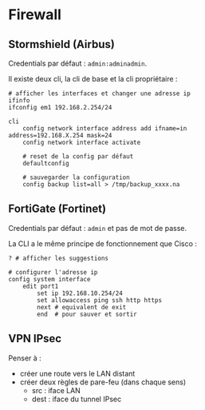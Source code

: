 # Firewall

## Stormshield (Airbus)

Credentials par défaut : `admin:adminadmin`.

Il existe deux cli, la cli de base et la cli propriétaire :
```shell
# afficher les interfaces et changer une adresse ip
ifinfo
ifconfig em1 192.168.2.254/24

cli
    config network interface address add ifname=in address=192.168.X.254 mask=24
    config network interface activate

    # reset de la config par défaut
    defaultconfig

    # sauvegarder la configuration
    config backup list=all > /tmp/backup_xxxx.na
```

## FortiGate (Fortinet)

Credentials par défaut : `admin` et pas de mot de passe.

La CLI a le même principe de fonctionnement que Cisco :
```shell
? # afficher les suggestions

# configurer l'adresse ip
config system interface
    edit port1
        set ip 192.168.10.254/24
        set allowaccess ping ssh http https
        next # equivalent de exit
        end  # pour sauver et sortir
```

## VPN IPsec

Penser à :
- créer une route vers le LAN distant
- créer deux règles de pare-feu (dans chaque sens)
    - src : iface LAN
    - dest : iface du tunnel IPsec
